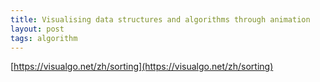 ```yaml
---
title: Visualising data structures and algorithms through animation
layout: post
tags: algorithm
---
```


[https://visualgo.net/zh/sorting](https://visualgo.net/zh/sorting)